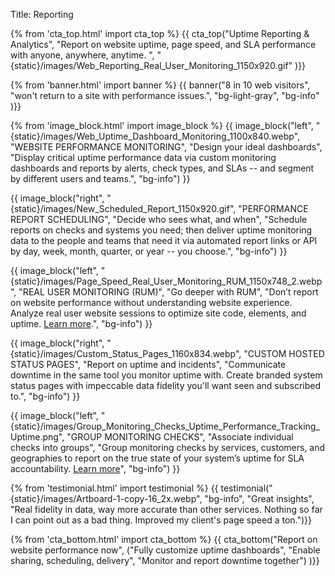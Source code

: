 Title: Reporting

{% from 'cta_top.html' import cta_top %} 
{{ cta_top("Uptime Reporting & Analytics",
  "Report on website uptime, page speed, and SLA performance with anyone, anywhere, anytime. ",
  "{static}/images/Web_Reporting_Real_User_Monitoring_1150x920.gif"
)}}


{% from 'banner.html' import banner %} 
{{ banner("<span class='text-info'>8</span> in <span class='text-info'>10</span> web visitors",
  "won't return to a site with performance issues.",
  "bg-light-gray",
  "bg-info"
)}}


{% from 'image_block.html' import image_block %}
{{ image_block("left", "{static}/images/Web_Uptime_Dashboard_Monitoring_1100x840.webp",
"WEBSITE PERFORMANCE MONITORING",
"Design your ideal dashboards",
"Display critical uptime performance data via custom monitoring dashboards and reports by alerts, check types, and SLAs -- and segment by different users and teams.",
"bg-info") }}

{{ image_block("right", "{static}/images/New_Scheduled_Report_1150x920.gif",
"PERFORMANCE REPORT SCHEDULING",
"Decide who sees what, and when",
"Schedule reports on checks and systems you need; then deliver uptime monitoring data to the people and teams that need it via automated report links or API by day, week, month, quarter, or year -- you choose.",
"bg-info") }}

{{ image_block("left", "{static}/images/Page_Speed_Real_User_Monitoring_RUM_1150x748_2.webp",
"REAL USER MONITORING (RUM)",
"Go deeper with RUM",
"Don’t report on website performance without understanding website experience. Analyze real user website sessions to optimize site code, elements, and uptime. <a href='{filename}real-user-monitoring.md' target='_blank'>Learn more</a>.",
"bg-info") }}

{{ image_block("right", "{static}/images/Custom_Status_Pages_1160x834.webp",
"CUSTOM HOSTED STATUS PAGES",
"Report on uptime and incidents",
"Communicate downtime in the same tool you monitor uptime with. Create branded system status pages with impeccable data fidelity you'll want seen and subscribed to.",
"bg-info") }}

{{ image_block("left", "{static}/images/Group_Monitoring_Checks_Uptime_Performance_Tracking_Uptime.png",
"GROUP MONITORING CHECKS",
"Associate individual checks into groups",
"Group monitoring checks by services, customers, and geographies to report on the true state of your system’s uptime for SLA accountability. <a href='{filename}group-checks.md' target='_blank'>Learn more</a>",
"bg-info") }}


{% from 'testimonial.html' import testimonial %}
{{ testimonial("{static}/images/Artboard-1-copy-16_2x.webp",
  "bg-info",
  "Great insights",
  "Real fidelity in data, way more accurate than other services. Nothing so far I can point out as a bad thing. Improved my client's page speed a ton.")}}


{% from 'cta_bottom.html' import cta_bottom %} 
{{ cta_bottom("Report on website performance now",
  ("Fully customize uptime dashboards", 
  "Enable sharing, scheduling, delivery",
  "Monitor and report downtime together")
  )}}
